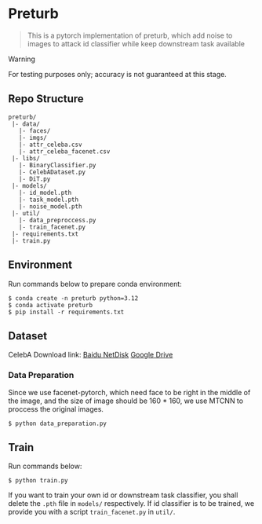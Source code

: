 # Preturb

> This is a pytorch implementation of preturb, which add noise to images to attack id classifier while keep downstream task available

> [!WARNING]  
> For testing purposes only; accuracy is not guaranteed at this stage. 

## Repo Structure

```
preturb/
 |- data/
   |- faces/
   |- imgs/
   |- attr_celeba.csv
   |- attr_celeba_facenet.csv
 |- libs/
   |- BinaryClassifier.py
   |- CelebADataset.py
   |- DiT.py
 |- models/
   |- id_model.pth
   |- task_model.pth
   |- noise_model.pth
 |- util/
   |- data_preproccess.py
   |- train_facenet.py
 |- requirements.txt
 |- train.py
```

## Environment

Run commands below to prepare conda environment:

```shell
$ conda create -n preturb python=3.12
$ conda activate preturb
$ pip install -r requirements.txt
```

## Dataset

CelebA Download link: [Baidu NetDisk]() [Google Drive]()

### Data Preparation

Since we use facenet-pytorch, which need face to be right in the middle of the image, and the size of image should be 160 * 160, we use MTCNN to proccess the original images.

```shell
$ python data_preparation.py 
```

## Train

Run commands below:

```shell
$ python train.py
```

If you want to train your own id or downstream task classifier, you shall delete the `.pth` file in `models/` respectively. If id classifier is to be trained, we provide you with a script `train_facenet.py` in `util/`.
